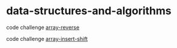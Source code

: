 # data-structures-and-algorithms

code challenge
 [array-reverse](/array-reverse/Reverse%20Array.md)

 code challenge
 [array-insert-shift](/array-insert-shift/array-insert-shift.md)
